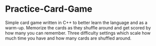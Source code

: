 # Practice-Card-Game
Simple card game written in C++ to better learn the language and as a warm-up. Memorize the cards as they shuffle around and get scored by how many you can remember. Three difficulty settings which scale how much time you have and how many cards are shuffled around.
